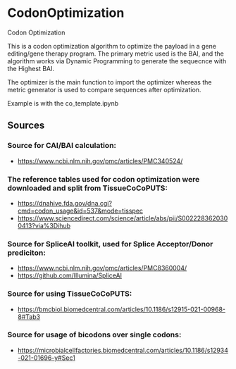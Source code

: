 # CodonOptimization
Codon Optimization

This is a codon optimization algorithm to optimize the payload in a gene editing/gene therapy program. The primary metric used is the BAI, and the algorithm works via Dynamic Programming to generate the sequecnce with the Highest BAI. 

The optimizer is the main function to import the optimizer whereas the metric generator is used to compare sequences after optimization. 

Example is with the co_template.ipynb

## Sources
### Source for CAI/BAI calculation:
- https://www.ncbi.nlm.nih.gov/pmc/articles/PMC340524/

### The reference tables used for codon optimization were downloaded and split from TissueCoCoPUTS:
- https://dnahive.fda.gov/dna.cgi?cmd=codon_usage&id=537&mode=tisspec
- https://www.sciencedirect.com/science/article/abs/pii/S0022283620300413?via%3Dihub

### Source for SpliceAI toolkit, used for Splice Acceptor/Donor prediciton:
- https://www.ncbi.nlm.nih.gov/pmc/articles/PMC8360004/
- https://github.com/Illumina/SpliceAI

### Source for using TissueCoCoPUTS:
- https://bmcbiol.biomedcentral.com/articles/10.1186/s12915-021-00968-8#Tab3

### Source for usage of bicodons over single codons: 
- https://microbialcellfactories.biomedcentral.com/articles/10.1186/s12934-021-01696-y#Sec1
